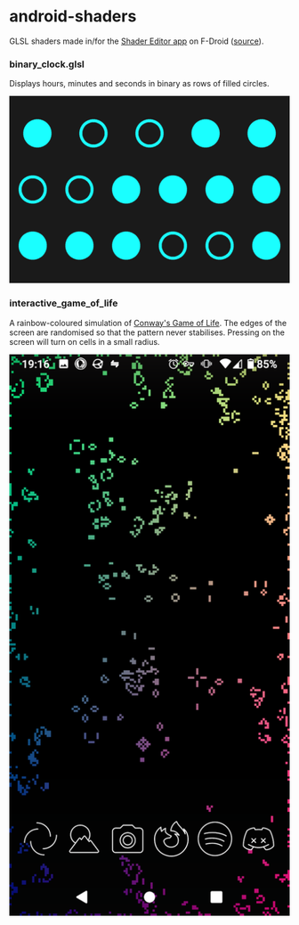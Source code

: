 # android-shaders
GLSL shaders made in/for the [Shader Editor app](https://f-droid.org/en/packages/de.markusfisch.android.shadereditor/) on F-Droid ([source](https://github.com/markusfisch/ShaderEditor)).

### binary_clock.glsl
Displays hours, minutes and seconds in binary as rows of filled circles.

![](demo/binary_clock.png)

### interactive_game_of_life
A rainbow-coloured simulation of [Conway's Game of Life](https://conwaylife.com/wiki/Conway%27s_Game_of_Life). The edges of the screen are randomised so that the pattern never stabilises. Pressing on the screen will turn on cells in a small radius.

![](demo/game_of_life.png)